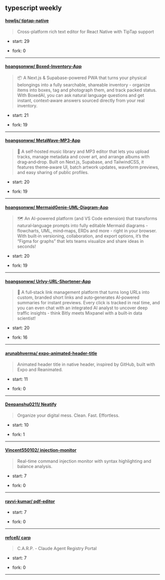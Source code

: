 ## typescript weekly

#### [howljs/ tiptap-native](https://github.com/howljs/tiptap-native)
>  Cross-platform rich text editor for React Native with TipTap support
+ start: 29
+ fork: 0
---
#### [hoangsonww/ Boxed-Inventory-App](https://github.com/hoangsonww/Boxed-Inventory-App)
>  📦 A Next.js & Supabase-powered PWA that turns your physical belongings into a fully searchable, shareable inventory - organize items into boxes, tag and photograph them, and track packed status. With BoxedAI, you can ask natural language questions and get instant, context‑aware answers sourced directly from your real inventory.
+ start: 21
+ fork: 19
---
#### [hoangsonww/ MetaWave-MP3-App](https://github.com/hoangsonww/MetaWave-MP3-App)
>  🥁 A self‑hosted music library and MP3 editor that lets you upload tracks, manage metadata and cover art, and arrange albums with drag‑and‑drop. Built on Next.js, Supabase, and TailwindCSS, it features theme‑aware UI, batch artwork updates, waveform previews, and easy sharing of public profiles.
+ start: 20
+ fork: 19
---
#### [hoangsonww/ MermaidGenie-UML-Diagram-App](https://github.com/hoangsonww/MermaidGenie-UML-Diagram-App)
>  🗺️ An AI-powered platform (and VS Code extension) that transforms natural‑language prompts into fully editable Mermaid diagrams - flowcharts, UML, mind‑maps, ERDs and more - right in your browser. With built‑in versioning, collaboration, and export options, it’s the “Figma for graphs” that lets teams visualize and share ideas in seconds!
+ start: 20
+ fork: 19
---
#### [hoangsonww/ Urlvy-URL-Shortener-App](https://github.com/hoangsonww/Urlvy-URL-Shortener-App)
>  🔗 A full‑stack link management platform that turns long URLs into custom, branded short links and auto‑generates AI‑powered summaries for instant previews. Every click is tracked in real time, and you can even chat with an integrated AI analyst to uncover deep traffic insights - think Bitly meets Mixpanel with a built‑in data scientist!
+ start: 20
+ fork: 16
---
#### [arunabhverma/ expo-animated-header-title](https://github.com/arunabhverma/expo-animated-header-title)
>  Animated header title in native header, inspired by GitHub, built with Expo and Reanimated.
+ start: 11
+ fork: 0
---
#### [Deepanshu0211/ Neatify](https://github.com/Deepanshu0211/Neatify)
>  Organize your digital mess. Clean. Fast. Effortless.
+ start: 10
+ fork: 1
---
#### [Vincent550102/ injection-monitor](https://github.com/Vincent550102/injection-monitor)
>  Real-time command injection monitor with syntax highlighting and balance analysis.
+ start: 7
+ fork: 0
---
#### [ravvi-kumar/ pdf-editor](https://github.com/ravvi-kumar/pdf-editor)
>  
+ start: 7
+ fork: 0
---
#### [refcell/ carp](https://github.com/refcell/carp)
>  C.A.R.P. - Claude Agent Registry Portal
+ start: 7
+ fork: 0
---